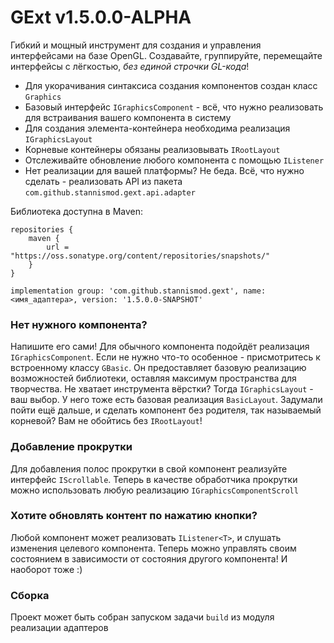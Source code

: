 # GExt v1.5.0.0-ALPHA
Гибкий и мощный инструмент для создания и управления интерфейсами на базе OpenGL.
Создавайте, группируйте, перемещайте интерфейсы с лёгкостью, *без единой строчки GL-кода*!

- Для укорачивания синтаксиса создания компонентов создан класс `Graphics`
- Базовый интерфейс `IGraphicsComponent` - всё, что нужно реализовать для встраивания вашего компонента в систему
- Для создания элемента-контейнера необходима реализация `IGraphicsLayout`
- Корневые контейнеры обязаны реализовывать `IRootLayout`
- Отслеживайте обновление любого компонента с помощью `IListener`
- Нет реализации для вашей платформы? Не беда. Всё, что нужно сделать - реализовать API из пакета `com.github.stannismod.gext.api.adapter`

Библиотека доступна в Maven:
```
repositories {
    maven {
        url = "https://oss.sonatype.org/content/repositories/snapshots/"
    }
}

implementation group: 'com.github.stannismod.gext', name: <имя_адаптера>, version: '1.5.0.0-SNAPSHOT'
```

### Нет нужного компонента?
Напишите его сами! Для обычного компонента подойдёт реализация `IGraphicsComponent`. Если не нужно что-то особенное - присмотритесь к встроенному классу `GBasic`.
Он предоставляет базовую реализацию возможностей библиотеки, оставляя максимум пространства для творчества.
Не хватает инструмента вёрстки? Тогда `IGraphicsLayout` - ваш выбор. У него тоже есть базовая реализация `BasicLayout`.
Задумали пойти ещё дальше, и сделать компонент без родителя, так называемый корневой? Вам не обойтись без `IRootLayout`!
### Добавление прокрутки
Для добавления полос прокрутки в свой компонент реализуйте интерфейс `IScrollable`. 
Теперь в качестве обработчика прокрутки можно использовать любую реализацию `IGraphicsComponentScroll`  
### Хотите обновлять контент по нажатию кнопки?
Любой компонент может реализовать `IListener<T>`, и слушать изменения целевого компонента. Теперь можно управлять своим состоянием
в зависимости от состояния другого компонента! И наоборот тоже :)

### Сборка
Проект может быть собран запуском задачи `build` из модуля реализации адаптеров
